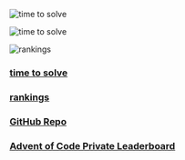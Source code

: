 
![time to solve](https://github.zhaw.ch/pages/meiern10/Advent-of-Code/leaderboard.png "time to solve")

![time to solve](https://github.zhaw.ch/pages/meiern10/Advent-of-Code/leaderboardlog.png "time to solve")

![rankings](https://github.zhaw.ch/pages/meiern10/Advent-of-Code/rankings.png "rankings")

### [time to solve](https://github.zhaw.ch/pages/meiern10/Advent-of-Code/tts)

### [rankings](https://github.zhaw.ch/pages/meiern10/Advent-of-Code/rankings)

### [GitHub Repo](https://github.zhaw.ch/meiern10/Advent-of-Code/)

### [Advent of Code Private Leaderboard](https://adventofcode.com/2021/leaderboard/private/view/1483124)